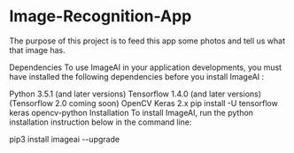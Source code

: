 # Image-Recognition-App
The purpose of this project is to feed this app some photos and tell us what that image has.

Dependencies
To use ImageAI in your application developments, you must have installed the following dependencies before you install ImageAI :

Python 3.5.1 (and later versions)
Tensorflow 1.4.0 (and later versions) (Tensorflow 2.0 coming soon)
OpenCV
Keras 2.x
pip install -U tensorflow keras opencv-python
Installation
To install ImageAI, run the python installation instruction below in the command line:

pip3 install imageai --upgrade
